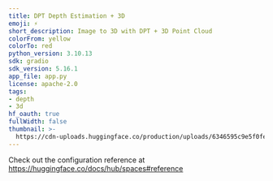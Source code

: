 ```yaml
---
title: DPT Depth Estimation + 3D
emoji: ⚡
short_description: Image to 3D with DPT + 3D Point Cloud
colorFrom: yellow
colorTo: red
python_version: 3.10.13
sdk: gradio
sdk_version: 5.16.1
app_file: app.py
license: apache-2.0
tags:
- depth
- 3d
hf_oauth: true
fullWidth: false
thumbnail: >-
  https://cdn-uploads.huggingface.co/production/uploads/6346595c9e5f0fe83fc60444/s0fQvcoiSBlH36AXpVwPi.png
---
```


Check out the configuration reference at https://huggingface.co/docs/hub/spaces#reference